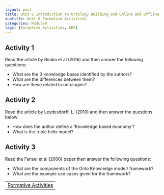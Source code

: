 ```yaml
---
layout: post
title: Unit 6 Introduction to Ontology Building and Online and Offline Tools
subtitle: Unit 6 Formative Activities
categories: Module4
tags: [Formative Activities, KRR]
---
```

<html lang="en">



<body>

<h2>Activity 1</h2>

<p>Read the article by Bimba et al (2016) and then answer the following questions:</p>
<ul>
<li>What are the 3 knowledge bases identified by the authors?</li>
<li>What are the differences between them?</li>
<li>How are these related to ontologies?</li>
</ul>


<h2>Activity 2</h2>
<p>Read the article by Leydesdorff, L. (2010) and then answer the questions below:</p>
<ul>
<li>How does the author define a ‘Knowledge based economy’?</li>
<li>What is the triple helix model?</li>
</ul>



<h2>Activity 3</h2>
<p>Read the Fensel et al (2000) paper then answer the following questions:</p>
<ul>
<li>What are the components of the Onto Knowledge model/ framework?</li>
<li>What are the example use cases given for the framework?</li>
</ul>



<table>
    <tr>
       <td> <a href="../../../../artefacts/KRR-Unit5-FormalActivities.pdf" target="_blank" class="button large">Formative Activities</a></td> 
    </tr>
</table>
</body>

</html>


